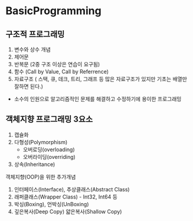 # BasicProgramming
## 구조적 프로그래밍
1. 변수와 상수 개념
2. 제어문
3. 반복문 (2중 구조 이상은 연습이 요구됨)
4. 함수 (Call by Value, Call by Referrence)
5. 자료구조 ( 스택, 큐, 데크, 트리, 그래프 등 많은 자료구조가 있지만 기초는 배열만 잘하면 된다.)
* 소수의 인원으로 알고리즘적인 문제를 해결하고 수정하기에 용이한 프로그래밍


## 객체지향 프로그래밍 3요소

1. 캡슐화
2. 다형성(Polymorphism) 
   - 오버로딩(overloading)
   - 오버라이딩(overriding)
3. 상속(Inheritance)

객체지향(OOP)을 위한 추가개념
1. 인터페이스(Interface), 추상클래스(Abstract Class)
2. 래퍼클래스(Wrapper Class) - Int32, Int64 등
3. 박싱(Boxing), 언박싱(UnBoxing)
4. 깊은복사(Deep Copy) 얇은복사(Shallow Copy)



